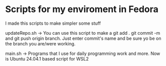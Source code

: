 # Scripts for my enviroment in Fedora

I made this scripts to make simpler some stuff

updateRepo.sh -> You can use this script to make a git add . git commit -m and git push origin branch. Just enter commit's name and be sure yo be on the branch you are/were working.

main.sh -> Programs that I use for daily programming work and more. Now is Ubuntu 24.04.1 based script for WSL2
